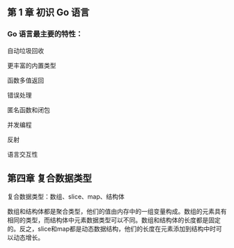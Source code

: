 ## 第 1 章 初识 Go 语言

### Go 语言最主要的特性：

自动垃圾回收

更丰富的内置类型

函数多值返回

错误处理

匿名函数和闭包

并发编程

反射

语言交互性


## 第四章 复合数据类型

复合数据类型：数组、slice、map、结构体

数组和结构体都是聚合类型，他们的值由内存中的一组变量构成。数组的元素具有相同的类型，而结构体中元素数据类型可以不同。数组和结构体的长度都是固定的。反之，slice和map都是动态数据结构，他们的长度在元素添加到结构中时可以动态增长。